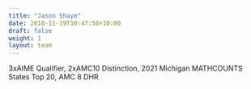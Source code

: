```yaml
---
title: "Jason Shaye"
date: 2018-11-19T10:47:58+10:00
draft: false
weight: 1
layout: team
---
```


3xAIME Qualifier, 2xAMC10 Distinction, 2021 Michigan MATHCOUNTS States Top 20, AMC 8 DHR
